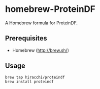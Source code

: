 # homebrew-ProteinDF

A Homebrew formula for ProteinDF.


## Prerequisites

- Homebrew (http://brew.sh/)


## Usage

```
brew tap hiracchi/proteindf
brew install proteindf
```


